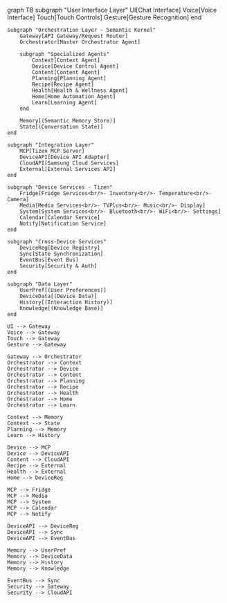 graph TB
    subgraph "User Interface Layer"
        UI[Chat Interface]
        Voice[Voice Interface]
        Touch[Touch Controls]
        Gesture[Gesture Recognition]
    end

    subgraph "Orchestration Layer - Semantic Kernel"
        Gateway[API Gateway/Request Router]
        Orchestrator[Master Orchestrator Agent]
        
        subgraph "Specialized Agents"
            Context[Context Agent]
            Device[Device Control Agent]
            Content[Content Agent]
            Planning[Planning Agent]
            Recipe[Recipe Agent]
            Health[Health & Wellness Agent]
            Home[Home Automation Agent]
            Learn[Learning Agent]
        end
        
        Memory[(Semantic Memory Store)]
        State[(Conversation State)]
    end

    subgraph "Integration Layer"
        MCP[Tizen MCP Server]
        DeviceAPI[Device API Adapter]
        CloudAPI[Samsung Cloud Services]
        External[External Services API]
    end

    subgraph "Device Services - Tizen"
        Fridge[Fridge Services<br/>- Inventory<br/>- Temperature<br/>- Camera]
        Media[Media Services<br/>- TVPlus<br/>- Music<br/>- Display]
        System[System Services<br/>- Bluetooth<br/>- WiFi<br/>- Settings]
        Calendar[Calendar Service]
        Notify[Notification Service]
    end

    subgraph "Cross-Device Services"
        DeviceReg[Device Registry]
        Sync[State Synchronization]
        EventBus[Event Bus]
        Security[Security & Auth]
    end

    subgraph "Data Layer"
        UserPref[(User Preferences)]
        DeviceData[(Device Data)]
        History[(Interaction History)]
        Knowledge[(Knowledge Base)]
    end

    UI --> Gateway
    Voice --> Gateway
    Touch --> Gateway
    Gesture --> Gateway
    
    Gateway --> Orchestrator
    Orchestrator --> Context
    Orchestrator --> Device
    Orchestrator --> Content
    Orchestrator --> Planning
    Orchestrator --> Recipe
    Orchestrator --> Health
    Orchestrator --> Home
    Orchestrator --> Learn
    
    Context --> Memory
    Context --> State
    Planning --> Memory
    Learn --> History
    
    Device --> MCP
    Device --> DeviceAPI
    Content --> CloudAPI
    Recipe --> External
    Health --> External
    Home --> DeviceReg
    
    MCP --> Fridge
    MCP --> Media
    MCP --> System
    MCP --> Calendar
    MCP --> Notify
    
    DeviceAPI --> DeviceReg
    DeviceAPI --> Sync
    DeviceAPI --> EventBus
    
    Memory --> UserPref
    Memory --> DeviceData
    Memory --> History
    Memory --> Knowledge
    
    EventBus --> Sync
    Security --> Gateway
    Security --> CloudAPI